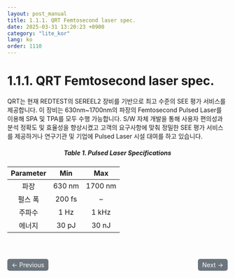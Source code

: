```yaml
---
layout: post_manual
title: 1.1.1. QRT Femtosecond laser spec.
date: 2025-03-31 13:20:23 +0900
category: "lite_kor"
lang: ko
order: 1110
---
```


# 1.1.1.	QRT Femtosecond laser spec.

QRT는 현재 REDTEST의 SEREEL2 장비를 기반으로 최고 수준의 SEE 평가 서비스를 제공합니다.
이 장비는 630nm~1700nm의 파장의 Femtosecond Pulsed Laser를 이용해 SPA 및 TPA를 모두 수행 가능합니다. S/W 자체 개발을 통해 사용자 편의성과 분석 정확도 및 효율성을 향상시켰고 고객의 요구사항에 맞춰 정밀한 SEE 평가 서비스를 제공하거나 연구기관 및 기업에 Pulsed Laser 시설 대여를 하고 있습니다. 


<!-- 이미지 설명 -->
<div align="center"> 
<h5>Table 1. Pulsed Laser Specifications</h5>
</div>

<div align="center">

| Parameter |   Min   |   Max   |
|:---------:|:-------:|:-------:|
| 파장      | 630 nm  | 1700 nm |
| 펄스 폭    | 200 fs  |    –    |
| 주파수    |  1 Hz   |  1 kHz  |
| 에너지    | 30 pJ   | 30 nJ   |

</div>


<!-- 이전/다음 페이지 버튼 -->
<br/>
<br/>
<div style="display: flex; justify-content: space-between; align-items: center; margin-top: 10;">
  <!-- 이전 페이지 버튼 -->
  <a href="/manuals/manuals_lite_kor/Chapter 1/Chapter 1-1/" class="btn btn-primary" style="display: inline-block; padding: 5px 10px; background-color: #6c757d; color: white; text-decoration: none; border-radius: 5px;">
    ← Previous
  </a>

  <!-- 다음 페이지 버튼 -->
  <a href="/manuals/manuals_lite_kor/Chapter 1/Chapter 1-2/" class="btn btn-primary" style="display: inline-block; padding: 5px 10px; background-color: #6c757d; color: white; text-decoration: none; border-radius: 5px;">
    Next →
  </a>
</div>
